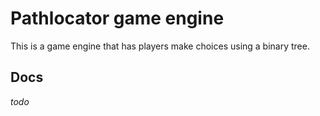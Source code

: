 # Pathlocator game engine
This is a game engine that has players make choices using a binary tree.
## Docs
_todo_
